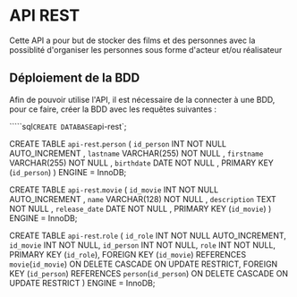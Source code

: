 # API REST

Cette API a pour but de stocker des films et des personnes avec la possiblité d'organiser les personnes sous forme d'acteur et/ou réalisateur

## Déploiement de la BDD 

Afin de pouvoir utilise l'API, il est nécessaire de la connecter à une BDD, pour ce faire, créer la BDD avec les requêtes suivantes : 

`````sql`
CREATE DATABASE `api-rest`;

CREATE TABLE `api-rest`.`person` (
	`id_person` INT NOT NULL AUTO_INCREMENT , 
	`lastname` VARCHAR(255) NOT NULL , 
	`firstname` VARCHAR(255) NOT NULL , 
	`birthdate` DATE NOT NULL , 
	PRIMARY KEY (`id_person`)
) ENGINE = InnoDB;

CREATE TABLE `api-rest`.`movie` (
	`id_movie` INT NOT NULL AUTO_INCREMENT , 
	`name` VARCHAR(128) NOT NULL , 
	`description` TEXT NOT NULL , 
	`release_date` DATE NOT NULL , 
	PRIMARY KEY (`id_movie`)
) ENGINE = InnoDB;

CREATE TABLE `api-rest`.`role` (
	`id_role` INT NOT NULL AUTO_INCREMENT, 
	`id_movie` INT NOT NULL, 
	`id_person` INT NOT NULL, 
	`role` INT NOT NULL,
	PRIMARY KEY (`id_role`),
	FOREIGN KEY (`id_movie`) REFERENCES `movie`(`id_movie`) ON DELETE CASCADE ON UPDATE RESTRICT,
	FOREIGN KEY (`id_person`) REFERENCES `person`(`id_person`) ON DELETE CASCADE ON UPDATE RESTRICT
) ENGINE = InnoDB;
`````